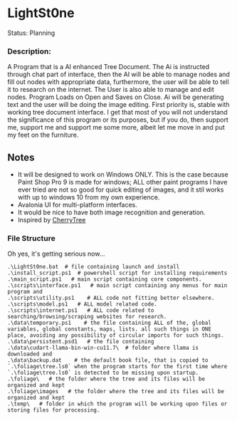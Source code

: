 # LightSt0ne
Status: Planning

### Description:
A Program that is a AI enhanced Tree Document. The Ai is instructed through chat part of interface, then the AI will be able to manage nodes and fill out nodes with appropriate data, furthermore, the user will be able to tell it to research on the internet. The User is also able to manage and edit nodes. Program Loads on Open and Saves on Close. Ai will be generating text and the user will be doing the image editing. First priority is, stable with working tree document interface. I get that most of you will not understand the significance of this program or its purposes, but if you do, then support me, support me and support me some more, albeit let me move in and put my feet on the furniture.

## Notes
- It will be designed to work on Windows ONLY. This is the case because Paint Shop Pro 9 is made for windows; ALL other paint programs I have ever tried are not so good for quick editing of images, and it stil works with up to windows 10 from my own experience.
- Avalonia UI for multi-platform interfaces.
- It would be nice to have both image recognition and generation.
- Inspired by [CherryTree](https://github.com/giuspen/cherrytree)

### File Structure
Oh yes, it's getting serious now...
```
.\LightSt0ne.bat  # file containing launch and install 
.\install_script.ps1  # powershell script for installing requirements
.\main_script.ps1   # main script containing core components.
.\scripts\interface.ps1   # main script containing any menus for main program and 
.\scripts\utility.ps1    # ALL code not fitting better elsewhere.
.\scripts\model.ps1   # ALL model related code.
.\scripts\internet.ps1   # ALL code related to searching/browsing/scraping websites for research.
.\data\temporary.ps1    # the file containing ALL of the, global variables, global constants, maps, lists. all such things in ONE place, avoiding any possibility of circular imports for such things.
.\data\persistent.psd1   # the file containing 
.\data\cudart-llama-bin-win-cu11.7\  # folder where llama is downloaded and 
.\data\backup.dat    # the default book file, that is copied to `.\foliage\tree.ls0` when the program starts for the first time where  `.\foliage\tree.ls0` is detected to be missing upon startup.
.\foliage\   # the folder where the tree and its files will be organized and kept
.\foliage\images   # the folder where the tree and its files will be organized and kept
.\temp\   # folder in which the program will be working upon files or storing files for processing. 
```

